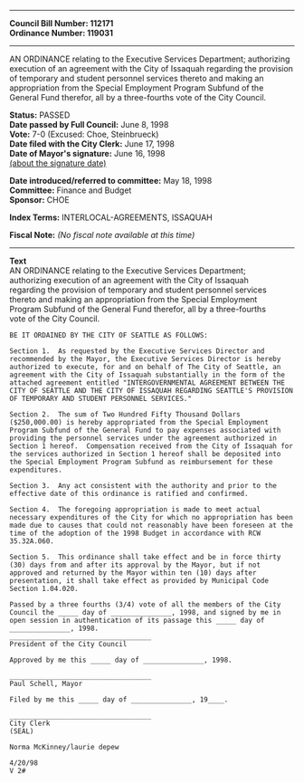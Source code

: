 * * * * *  
  
**Council Bill Number: [](#h0)[](#h2)112171**   
**Ordinance Number: 119031**  
  
* * * * *  
  
AN ORDINANCE relating to the Executive Services Department; authorizing execution of an agreement with the City of Issaquah regarding the provision of temporary and student personnel services thereto and making an appropriation from the Special Employment Program Subfund of the General Fund therefor, all by a three-fourths vote of the City Council.  
  
**Status:** PASSED   
**Date passed by Full Council:** June 8, 1998   
**Vote:** 7-0 (Excused: Choe, Steinbrueck)   
**Date filed with the City Clerk:** June 17, 1998   
**Date of Mayor's signature:** June 16, 1998   
[(about the signature date)](/~public/approvaldate.htm)   
  
  
**Date introduced/referred to committee:** May 18, 1998   
**Committee:** Finance and Budget   
**Sponsor:** CHOE   
  
**Index Terms:** INTERLOCAL-AGREEMENTS, ISSAQUAH  
  
**Fiscal Note:** *(No fiscal note available at this time)*  
  
* * * * *  
  
**Text**  
    AN ORDINANCE relating to the Executive Services Department;  
    authorizing execution of an agreement with the City of Issaquah  
    regarding the provision of temporary and student personnel services  
    thereto and making an appropriation from the Special Employment  
    Program Subfund of the General Fund therefor, all by a three-fourths  
    vote of the City Council.  
  
    BE IT ORDAINED BY THE CITY OF SEATTLE AS FOLLOWS:  
  
    Section 1.  As requested by the Executive Services Director and  
    recommended by the Mayor, the Executive Services Director is hereby  
    authorized to execute, for and on behalf of The City of Seattle, an  
    agreement with the City of Issaquah substantially in the form of the  
    attached agreement entitled "INTERGOVERNMENTAL AGREEMENT BETWEEN THE  
    CITY OF SEATTLE AND THE CITY OF ISSAQUAH REGARDING SEATTLE'S PROVISION  
    OF TEMPORARY AND STUDENT PERSONNEL SERVICES."  
  
    Section 2.  The sum of Two Hundred Fifty Thousand Dollars  
    ($250,000.00) is hereby appropriated from the Special Employment  
    Program Subfund of the General Fund to pay expenses associated with  
    providing the personnel services under the agreement authorized in  
    Section 1 hereof.  Compensation received from the City of Issaquah for  
    the services authorized in Section 1 hereof shall be deposited into  
    the Special Employment Program Subfund as reimbursement for these  
    expenditures.  
  
    Section 3.  Any act consistent with the authority and prior to the  
    effective date of this ordinance is ratified and confirmed.  
  
    Section 4.  The foregoing appropriation is made to meet actual  
    necessary expenditures of the City for which no appropriation has been  
    made due to causes that could not reasonably have been foreseen at the  
    time of the adoption of the 1998 Budget in accordance with RCW  
    35.32A.060.  
  
    Section 5.  This ordinance shall take effect and be in force thirty  
    (30) days from and after its approval by the Mayor, but if not  
    approved and returned by the Mayor within ten (10) days after  
    presentation, it shall take effect as provided by Municipal Code  
    Section 1.04.020.  
  
    Passed by a three fourths (3/4) vote of all the members of the City  
    Council the _____ day of _______________, 1998, and signed by me in  
    open session in authentication of its passage this _____ day of  
    _______________, 1998.  
    ___________________________________  
    President of the City Council  
  
    Approved by me this _____ day of _______________, 1998.  
  
    ___________________________________  
    Paul Schell, Mayor  
  
    Filed by me this _____ day of _______________, 19____.  
  
    ___________________________________  
    City Clerk  
    (SEAL)  
  
    Norma McKinney/laurie depew  
  
    4/20/98  
    V 2#  
